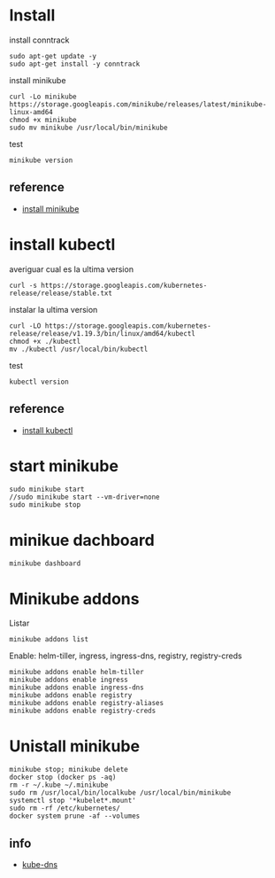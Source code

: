# Install


install conntrack
```
sudo apt-get update -y
sudo apt-get install -y conntrack
```

install minikube
```
curl -Lo minikube https://storage.googleapis.com/minikube/releases/latest/minikube-linux-amd64 
chmod +x minikube
sudo mv minikube /usr/local/bin/minikube
```

test
```
minikube version
```

## reference 
- [install minikube](https://kubernetes.io/es/docs/tasks/tools/install-minikube/) 

# install kubectl 

averiguar cual es la ultima version
```
curl -s https://storage.googleapis.com/kubernetes-release/release/stable.txt
```

instalar la ultima version
```
curl -LO https://storage.googleapis.com/kubernetes-release/release/v1.19.3/bin/linux/amd64/kubectl
chmod +x ./kubectl
mv ./kubectl /usr/local/bin/kubectl
```

test
```
kubectl version
```

## reference 
- [install kubectl](https://kubernetes.io/es/docs/tasks/tools/install-kubectl/) 


# start minikube 
```
sudo minikube start
//sudo minikube start --vm-driver=none
sudo minikube stop
```
# minikue dachboard
```
minikube dashboard
```
# Minikube addons
Listar
```
minikube addons list
```
Enable: helm-tiller, ingress,	ingress-dns, registry, 	registry-creds
```
minikube addons enable helm-tiller
minikube addons enable ingress
minikube addons enable ingress-dns
minikube addons enable registry
minikube addons enable registry-aliases
minikube addons enable registry-creds 
```

# Unistall minikube

```
minikube stop; minikube delete
docker stop (docker ps -aq)
rm -r ~/.kube ~/.minikube
sudo rm /usr/local/bin/localkube /usr/local/bin/minikube
systemctl stop '*kubelet*.mount'
sudo rm -rf /etc/kubernetes/
docker system prune -af --volumes
```


## info

- [kube-dns](https://www.ibm.com/support/knowledgecenter/SSBS6K_3.2.0/manage_network/service_discovery.html)